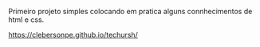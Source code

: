 Primeiro projeto simples colocando em pratica alguns connhecimentos de html e css.

https://clebersonpe.github.io/techursh/
